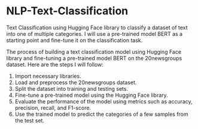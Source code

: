 # NLP-Text-Classification
Text Classification using Hugging Face library to classify a dataset of text into one of multiple categories. I will use a pre-trained model BERT as a starting point and fine-tune it on the classification task.

The process of building a text classification model using Hugging Face library and fine-tuning a
pre-trained model BERT on the 20newsgroups dataset. Here are the steps I will
follow:
1. Import necessary libraries.
2. Load and preprocess the 20newsgroups dataset.
3. Split the dataset into training and testing sets.
4. Fine-tune a pre-trained model using the Hugging Face library.
5. Evaluate the performance of the model using metrics such as accuracy, precision, recall,
and F1-score.
6. Use the trained model to predict the categories of a few samples from the test set.


